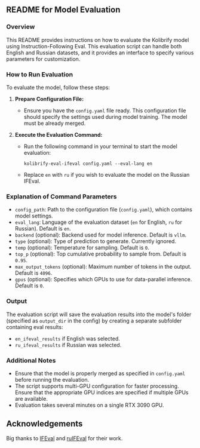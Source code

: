 ## README for Model Evaluation

### Overview

This README provides instructions on how to evaluate the Kolibrify model using Instruction-Following Eval. This evaluation script can handle both English and Russian datasets, and it provides an interface to specify various parameters for customization.

### How to Run Evaluation

To evaluate the model, follow these steps:

1. **Prepare Configuration File:**
   - Ensure you have the `config.yaml` file ready. This configuration file should specify the settings used during model training. The model must be already merged.

2. **Execute the Evaluation Command:**
   - Run the following command in your terminal to start the model evaluation:
     ```
     kolibrify-eval-ifeval config.yaml --eval-lang en
     ```
   - Replace `en` with `ru` if you wish to evaluate the model on the Russian IFEval.

### Explanation of Command Parameters

- `config_path`: Path to the configuration file (`config.yaml`), which contains model settings.
- `eval_lang`: Language of the evaluation dataset (`en` for English, `ru` for Russian). Default is `en`.
- `backend` (optional): Backend used for model inference. Default is `vllm`.
- `type` (optional): Type of prediction to generate. Currently ignored.
- `temp` (optional): Temperature for sampling. Default is `0`.
- `top_p` (optional): Top cumulative probability to sample from. Default is `0.95`.
- `max_output_tokens` (optional): Maximum number of tokens in the output. Default is `4096`.
- `gpus` (optional): Specifies which GPUs to use for data-parallel inference. Default is `0`.

### Output

The evaluation script will save the evaluation results into the model's folder (specified as `output_dir` in the config) by creating  a separate subfolder containing eval results:
- `en_ifeval_results` if English was selected.
- `ru_ifeval_results` if Russian was selected.

### Additional Notes

- Ensure that the model is properly merged as specified in `config.yaml` before running the evaluation.
- The script supports multi-GPU configuration for faster processing. Ensure that the appropriate GPU indices are specified if multiple GPUs are available.
- Evaluation takes several minutes on a single RTX 3090 GPU.

## Acknowledgements

Big thanks to [IFEval](https://github.com/google-research/google-research/tree/master/instruction_following_eval) and [ruIFEval](https://github.com/NLP-Core-Team/ruIFEval) for their work.